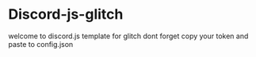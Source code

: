 # Discord-js-glitch
welcome to discord.js template for glitch dont forget copy your token and paste to config.json
